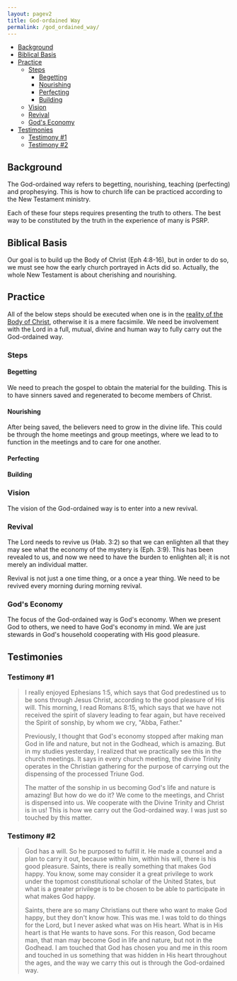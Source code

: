 ```yaml
---
layout: pagev2
title: God-ordained Way
permalink: /god_ordained_way/
---
```

- [Background](#background)
- [Biblical Basis](#biblical-basis)
- [Practice](#practice)
  - [Steps](#steps)
    - [Begetting](#begetting)
    - [Nourishing](#nourishing)
    - [Perfecting](#perfecting)
    - [Building](#building)
  - [Vision](#vision)
  - [Revival](#revival)
  - [God's Economy](#gods-economy)
- [Testimonies](#testimonies)
  - [Testimony #1](#testimony-1)
  - [Testimony #2](#testimony-2)

## Background

The God-ordained way refers to begetting, nourishing, teaching (perfecting) and prophesying. This is how to church life can be practiced according to the New Testament ministry.

Each of these four steps requires presenting the truth to others. The best way to be constituted by the truth in the experience of many is PSRP.

## Biblical Basis

Our goal is to build up the Body of Christ (Eph 4:8-16), but in order to do so, we must see how the early church portrayed in Acts did so. Actually, the whole New Testament is about cherishing and nourishing. 

## Practice

All of the below steps should be executed when one is in the [reality of the Body of Christ](../body_of_christ#reality-today), otherwise it is a mere facsimile. We need be involvement with the Lord in a full, mutual, divine and human way to fully carry out the God-ordained way.

### Steps

#### Begetting

We need to preach the gospel to obtain the material for the building. This is to have sinners saved and regenerated to become members of Christ.

#### Nourishing

After being saved, the believers need to grow in the divine life. This could be through the home meetings and group meetings, where we lead to to function in the meetings and to care for one another.

#### Perfecting

#### Building

### Vision  

The vision of the God-ordained way is to enter into a new revival. 

### Revival

The Lord needs to revive us (Hab. 3:2) so that we can enlighten all that they may see what the economy of the mystery is (Eph. 3:9). This has been revealed to us, and now we need to have the burden to enlighten all; it is not merely an individual matter.

Revival is not just a one time thing, or a once a year thing. We need to be revived every morning during morning revival.

### God's Economy

The focus of the God-ordained way is God's economy. When we present God to others, we need to have God's economy in mind. We are just stewards in God's household cooperating with His good pleasure.

## Testimonies

### Testimony #1

>I really enjoyed Ephesians 1:5, which says that God predestined us to be sons through Jesus Christ, according to the good pleasure of His will. This morning, I read Romans 8:15, which says that we have not received the spirit of slavery leading to fear again, but have received the Spirit of sonship, by whom we cry, "Abba, Father."
>
>Previously, I thought that God's economy stopped after making man God in life and nature, but not in the Godhead, which is amazing. But in my studies yesterday, I realized that we practically see this in the church meetings. It says in every church meeting, the divine Trinity operates in the Christian gathering for the purpose of carrying out the dispensing of the processed Triune God.
>
>The matter of the sonship in us becoming God's life and nature is amazing! But how do we do it? We come to the meetings, and Christ is dispensed into us. We cooperate with the Divine Trinity and Christ is in us! This is how we carry out the God-ordained way. I was just so touched by this matter.

### Testimony #2

>God has a will. So he purposed to fulfill it. He made a counsel and a plan to carry it out, because within him, within his will, there is his good pleasure. Saints, there is really something that makes God happy. You know, some may consider it a great privilege to work under the topmost constitutional scholar of the United States, but what is a greater privilege is to be chosen to be able to participate in what makes God happy. 
>
>Saints, there are so many Christians out there who want to make God happy, but they don't know how. This was me. I was told to do things for the Lord, but I never asked what was on His heart. What is in His heart is that He wants to have sons. For this reason, God became man, that man may become God in life and nature, but not in the Godhead. I am touched that God has chosen you and me in this room and touched in us something that was hidden in His heart throughout the ages, and the way we carry this out is through the God-ordained way.